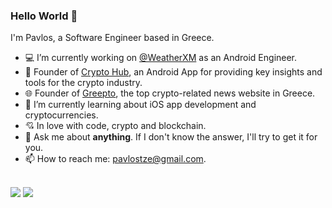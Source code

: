 ### Hello World 👋

I'm Pavlos, a Software Engineer based in Greece.

- 💻 I’m currently working on [@WeatherXM](https://weatherxm.com/) as an Android Engineer.
- 📲 Founder of [Crypto Hub](https://play.google.com/store/apps/details?id=com.tzegian.cryptoanalogy), an Android App for providing key insights and tools for the crypto industry.
- 🌐 Founder of [Greepto](https://greepto.gr/), the top crypto-related news website in Greece.
- 📖 I’m currently learning about iOS app development and cryptocurrencies.
- 💘 In love with code, crypto and blockchain.
- 💬 Ask me about **anything**. If I don't know the answer, I'll try to get it for you.
- 📫 How to reach me: [pavlostze@gmail.com](pavlostze@gmail.com).


<br/>
<div>
  <img src="https://github-readme-stats.vercel.app/api?username=PavlosTze&show_icons=true&theme=nord&count_private=true" />
  <img src="https://github-readme-streak-stats.herokuapp.com?user=PavlosTze&theme=nord&stroke=FFFFFF" />
</div>
